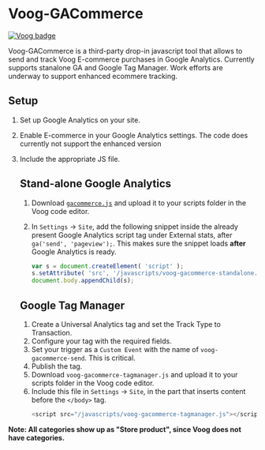# Voog-GACommerce
[![Voog badge](https://img.shields.io/badge/Voog-voog.com-blue.svg)](https://voog.com)

Voog-GACommerce is a third-party drop-in javascript tool that allows to send and track Voog E-commerce purchases in Google Analytics. Currently supports stanalone GA and Google Tag Manager. Work efforts are underway to support enhanced ecommere tracking.

## Setup

1. Set up Google Analytics on your site.
2. Enable E-commerce in your Google Analytics settings. The code does currently not support the enhanced version
3. Include the appropriate JS file.

    ## Stand-alone Google Analytics

    1. Download [`gacommerce.js`](Regular%20Ecommerce/gacommerce.js) and upload it to your scripts folder in the Voog code editor.
    2. In `Settings` -> `Site`, add the following snippet inside the already present Google Analytics script tag under External stats, after `ga('send', 'pageview');`. This makes sure the snippet loads **after** Google Analytics is ready.

        ```js
        var s = document.createElement( 'script' );
        s.setAttribute( 'src', '/javascripts/voog-gacommerce-standalone.js' );
        document.body.appendChild(s);
        ```
    ## Google Tag Manager

    1. Create a Universal Analytics tag and set the Track Type to Transaction.
    2. Configure your tag with the required fields.
    3. Set your trigger as a `Custom Event` with the name of `voog-gacommerce-send`. This is critical.
    4. Publish the tag.
    5. Download `voog-gacommerce-tagmanager.js` and upload it to your scripts folder in the Voog code editor.
    6. Include this file in `Settings` -> `Site`, in the part that inserts content before the `</body>` tag.
        ```js
        <script src="/javascripts/voog-gacommerce-tagmanager.js"></script>
        ```
**Note: All categories show up as "Store product", since Voog does not have categories.**
